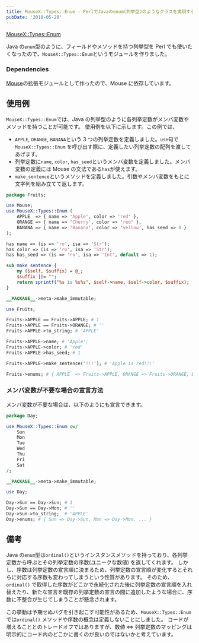 ```yaml
---
title: MouseX::Types::Enum - PerlでJavaのenum(列挙型)のようなクラスを実現するモジュール
pubDate: '2018-05-20'
---
```


[MouseX::Types::Enum](https://metacpan.org/pod/MouseX::Types::Enum)

Java の`enum`型のように、フィールドやメソッドを持つ列挙型を Perl でも使いたくなったので、`MouseX::Types::Enum`というモジュールを作りました。

### Dependencies

[Mouse](https://metacpan.org/pod/Mouse)の拡張モジュールとして作ったので、Mouse に依存しています。

## 使用例

`MouseX::Types::Enum`では、Java の列挙型のように各列挙定数がメンバ変数やメソッドを持つことが可能です。
使用例を以下に示します。この例では、

- `APPLE`, `ORANGE`, `BANANA`という 3 つの列挙定数を定義しました。`use`句で`MouseX::Types::Enum`
  を呼び出す際に、定義したい列挙定数の配列を渡してあげます。
- 列挙定数に`name`, `color`, `has_seed`というメンバ変数を定義しました。メンバ変数の定義には Mouse の文法である`has`が使えます。
- `make_sentence`というメソッドを定義しました。引数やメンバ変数をもとに文字列を組み立てて返します。

```perl
package Fruits;

use Mouse;
use MouseX::Types::Enum (
    APPLE  => { name => 'Apple', color => 'red' },
    ORANGE => { name => 'Cherry', color => 'red' },
    BANANA => { name => 'Banana', color => 'yellow', has_seed => 0 }
);

has name => (is => 'ro', isa => 'Str');
has color => (is => 'ro', isa => 'Str');
has has_seed => (is => 'ro', isa => 'Int', default => 1);

sub make_sentence {
    my ($self, $suffix) = @_;
    $suffix ||= "";
    return sprintf("%s is %s%s", $self->name, $self->color, $suffix);
}

__PACKAGE__->meta->make_immutable;
```

```perl
use Fruits;

Fruits->APPLE == Fruits->APPLE; # 1
Fruits->APPLE == Fruits->ORANGE; # ''
Fruits->APPLE->to_string; # 'APPLE'

Fruits->APPLE->name; # 'Apple';
Fruits->APPLE->color; # 'red'
Fruits->APPLE->has_seed; # 1

Fruits->APPLE->make_sentence('!!!'); # 'Apple is red!!!'

Fruits->enums; # { APPLE  => Fruits->APPLE, ORANGE => Fruits->ORANGE, BANANA => Fruits->BANANA }
```

### メンバ変数が不要な場合の宣言方法

メンバ変数が不要な場合は、以下のようにも宣言できます。

```perl
package Day;

use MouseX::Types::Enum qw/
    Sun
    Mon
    Tue
    Wed
    Thu
    Fri
    Sat
/;

__PACKAGE__->meta->make_immutable;
```

```perl
use Day;

Day->Sun == Day->Sun; # 1
Day->Sun == Day->Mon; # ''
Day->Sun->to_string;  # 'APPLE'
Day->enums; # { Sun => Day->Sun, Mon => Day->Mon, ... }
```

## 備考

Java の`enum`型は`ordinal()`というインスタンスメソッドを持っており、各列挙定数から呼ぶとその列挙定数の序数(ユニークな数値)
を返してくれます。
しかし、序数は列挙定数の宣言順に決まるため、列挙定数の宣言順が変化するとそれらに対応する序数も変わってしまうという性質があります。
そのため、`ordinal()`
で取得した序数がどこかで永続化された後に列挙定数の宣言順を入れ替えたり、新たな宣言を既存の列挙定数の宣言の間に追加したような場合に、序数に不整合が生じてしまうことが懸念されます。

この挙動は予期せぬバグを引き起こす可能性があるため、`MouseX::Types::Enum`では`ordinal()`
メソッドや序数の概念は定義しないことにしました。
コードが増えることとのトレードオフではありますが、数値 ⇔ 列挙定数のマッピングは明示的にコード内のどこかに書くのが良いのではないかと考えています。
